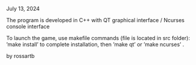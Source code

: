 July 13, 2024

The program is developed in C++ with QT graphical interface / Ncurses console interface

To launch the game, use makefile commands (file is located in src folder): ’make install’ to complete installation, then ’make qt’ or ’make ncurses’ .

by rossartb
